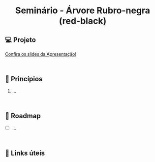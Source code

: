 <h1 align="center">
    Seminário - Árvore Rubro-negra (red-black)
</h1>

<!-- <picture>
  <source media="(prefers-color-scheme: dark)" srcset="./.github/cover.png">
  <source media="(prefers-color-scheme: light)" srcset="./.github/cover_light.png">
  <img alt="Red-black tree seminary module cover" src="/.github/cover_light.png">
</picture> -->

## 💻 Projeto

[Confira os slides da Apresentação! ](https://docs.google.com/presentation/d/1MX6DlRzmEHDsSnrnLNHzYsB-b1RTej4L/edit?usp=sharing&ouid=101558031075219555341&rtpof=true&sd=true)

<br />

## 🧠 Princípios

1.  ...

<br />

## 🚧 Roadmap

- [ ] ...

<br />

## 🔗 Links úteis
